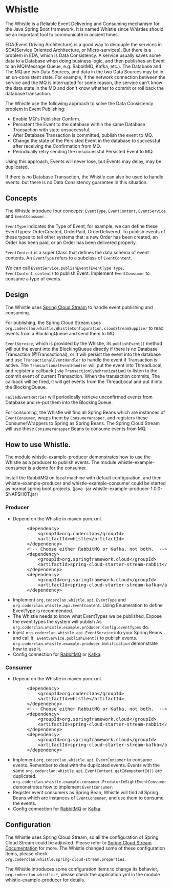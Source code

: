 # Whistle

The Whistle is a Reliable Event Delivering and Consuming mechanism for the Java Spring Boot framework. It is named
Whistle since Whistles should be an important tool to communicate in ancient times.

EDA(Event Driving Architecture) is a good way to decouple the services in SOA(Service Oriented Architecture, or
Micro-services). But there is a problem in EDA, which is Data Consistency. A service usually saves some data to a
Database when doing business logic, and then publishes an Event to an MQ(Message Queue, e.g. RabbitMQ, Kafka, etc.). The
Database and The MQ are two Data Sources, and data in the two Data Sources may be in an un-consistent state. For
example, if the network connection between the service and the MQ is interrupted for some reason, the service can't know
the data state in the MQ and don't know whether to commit or roll back the database transaction.

The Whistle use the following approach to solve the Data Consistency problem in Event Publishing:

- Enable MQ's Publisher Confirm.
- Persistent the Event to the database within the same Database Transaction with state unsuccessful.
- After Database Transaction is committed, publish the event to MQ.
- Change the state of the Persisted Event in the database to successful after receiving the Confirmation from MQ.
- Periodically retry sending the unsuccessful Persisted Event to MQ.

Using this approach, Events will never lose, but Events may delay, may be duplicated.

If there is no Database Transaction, the Whistle can also be used to handle events. but there is no Data Consistency
guarantee in this situation.

## Concepts

The Whistle introduce four concepts: <code>EventType</code>, <code>EventContent</code>, <code>EventService</code>
and <code>EventConsumer</code>.

<code>EventType</code> indicates the Type of Event, for example, we can define these EventTypes: OrderCreated, OrderPaid,
OrderDelivered. To publish events of these types to tell other systems that: a new Order has been created, an Order has
been paid, or an Order has been delivered properly.

<code>EventContent</code> is a super Class that defines the data schema of event contents. An <code>EventType</code> refers to a subclass of
<code>EventContent</code>.

We can call <code>EventService.publishEvent(EventType type, EventContent content)</code> to publish Event. Implement <code>EventConsumer</code> to
consume a type of events.

## Design

The Whistle uses <a href="https://docs.spring.io/spring-cloud-stream/docs/current/reference/html/">Spring Cloud
Stream</a> to handle event publishing and consuming.

For publishing, the Spring Cloud Stream uses <code>
org.coderclan.whistle.WhistleConfiguration.cloudStreamSupplier</code> to read events from a BlockingQueue and send them
to MQ.

<code>EventService</code>, which is provided by the Whistle, its <code>publishEvent()</code> method will put the event into the BlockingQueue
directly if there is no Database Transaction (@Transactional), or it will persist the event into the database and use
<code>TransactionalEventHandler</code> to handle the event if Transaction is active. The <code>TransactionalEventHandler</code> will put the event
into ThreadLocal, and register a callback (
via <code>TransactionSynchronization</code>) to listen to the commit event of current Transaction. When the transaction commits, The
callback will be fired, it will get events from the ThreadLocal and put it into the BlockingQueue.

<code>FailedEventRetrier</code> will periodically retrieve unconfirmed events from Database and re-put them into the BlockingQueue.

For consuming, the Whistle will find all Spring Beans which are instances of <code>EventConsumer</code>, wraps them by
<code>ConsumerWrapper</code>, and registers these ConsumerWrappers to Spring as Spring Beans. The Spring Cloud Stream will use these
<code>ConsumerWrapper</code> Beans to consume events from MQ.

## How to use Whistle.

The module whistle-example-producer demonstrates how to use the Whistle as a producer to publish events. The module
whistle-example-consumer is a demo for the consumer.

Install the RabbitMQ on local machine with default configuration, and then whistle-example-producer and
whistle-example-consumer could be started as normal spring boot projects. (java -jar
whistle-example-producer-1.0.0-SNAPSHOT.jar)

### Producer

- Depend on the Whistle in maven pom.xml.

<pre>
        &lt;dependency>
            &lt;groupId>org.coderclan&lt;/groupId>
            &lt;artifactId>whistle&lt;/artifactId>
        &lt;/dependency>
        &lt;!-- Choose either RabbitMQ or Kafka, not both.  -->
        &lt;dependency>
            &lt;groupId>org.springframework.cloud&lt;/groupId>
            &lt;artifactId>spring-cloud-starter-stream-rabbit&lt;/artifactId>
        &lt;/dependency>
        &lt;dependency>
            &lt;groupId>org.springframework.cloud&lt;/groupId>
            &lt;artifactId>spring-cloud-starter-stream-kafka&lt;/artifactId>
        &lt;/dependency>
</pre>

- Implement <code>org.coderclan.whistle.api.EventType</code> and <code>org.coderclan.whistle.api.EventContent</code>.
  Using Enumeration to define EventType is recommended.
- The Whistle needs to know what EventTypes we be published. Expose the event types the system will publish As <code>
  org.coderclan.whistle.example.producer.Config.eventTypes</code> do.
- Inject <code>org.coderclan.whistle.api.EventService</code> into your Spring Beans and call it <code>
  EventService.publishEvent()</code> to publish events. <code>org.coderclan.whistle.example.producer.Notification</code>
  demonstrate how to use it.
- Config connection
  for <a href="https://docs.spring.io/spring-boot/docs/current/reference/html/messaging.html#messaging.amqp.rabbitmq">
  RabbitMQ</a>
  or <a href="https://docs.spring.io/spring-boot/docs/current/reference/html/messaging.html#messaging.kafka">Kafka</a>.

### Consumer

- Depend on the Whistle in maven pom.xml.

<pre>
        &lt;dependency>
            &lt;groupId>org.coderclan&lt;/groupId>
            &lt;artifactId>whistle&lt;/artifactId>
        &lt;/dependency>
        &lt;!-- Choose either RabbitMQ or Kafka, not both.  -->
        &lt;dependency>
            &lt;groupId>org.springframework.cloud&lt;/groupId>
            &lt;artifactId>spring-cloud-starter-stream-rabbit&lt;/artifactId>
        &lt;/dependency>
        &lt;dependency>
            &lt;groupId>org.springframework.cloud&lt;/groupId>
            &lt;artifactId>spring-cloud-starter-stream-kafka&lt;/artifactId>
        &lt;/dependency>
</pre>

- Implement <code>org.coderclan.whistle.api.EventConsumer</code> to consume events. Remember to deal with the duplicated
  events. Events with the same <code>org.coderclan.whistle.api.EventContent.getIdempotentId()</code> are
  duplicated.  <code>org.coderclan.whistle.example.consumer.PredatorInSightEventConsumer</code> demonstrates how to
  implement <code>EventConsumer</code>.
- Register event consumers as Spring Bean, Whistle will find all Spring Beans which are instances of <code>EventConsumer</code>, and
  use them to consume the events.
- Config connection
  for <a href="https://docs.spring.io/spring-boot/docs/current/reference/html/messaging.html#messaging.amqp.rabbitmq">
  RabbitMQ</a>
  or <a href="https://docs.spring.io/spring-boot/docs/current/reference/html/messaging.html#messaging.kafka">Kafka</a>.

## Configuration

The Whistle uses Spring Cloud Stream, so all the configuration of Spring Cloud Stream could be adjusted. Please refer to
<a href="https://docs.spring.io/spring-cloud-stream/docs/current/reference/html/">Spring Cloud Stream Documentation</a>
for more. The Whistle changed some of these configuration Items, please check <code>
org.coderclan.whistle.spring-cloud-stream.properties</code>.

The Whistle introduces some configuration items to change its behavior, <code>org.coderclan.whistle.*</code>, please check
the application.yml in the module whistle-example-producer for details.
